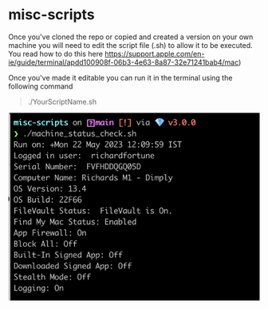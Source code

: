 # misc-scripts

Once you've cloned the repo or copied and created a version on your own machine you will need to edit the script file (.sh) to allow it to be executed. You read how to do this here https://support.apple.com/en-ie/guide/terminal/apdd100908f-06b3-4e63-8a87-32e71241bab4/mac) 

Once you've made it editable you can run it in the terminal using the following command 

> ./YourScriptName.sh 

![Alt text](sample-output.png?raw=true "Sample screenshot of system check output")
